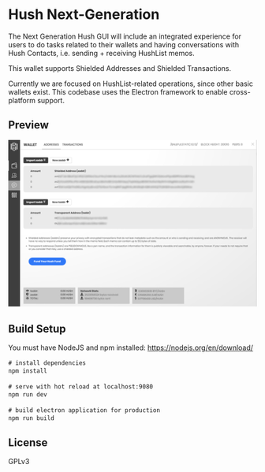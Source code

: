 #  Hush Next-Generation

The Next Generation Hush GUI will include an integrated experience for users to
do tasks related to their wallets and having conversations with Hush Contacts,
i.e. sending + receiving HushList memos.

This wallet supports Shielded Addresses and Shielded Transactions.

Currently we are focused on HushList-related operations, since other basic wallets
exist. This codebase uses the Electron framework to enable cross-platform support.

## Preview

<img src="https://raw.githubusercontent.com/MyHush/hush-ng/dev/static/hush-ng-addresses-preview.png" alt="Hush-NG preview">

## Build Setup

You must have NodeJS and npm installed: https://nodejs.org/en/download/

    # install dependencies
    npm install

    # serve with hot reload at localhost:9080
    npm run dev

    # build electron application for production
    npm run build

## License

GPLv3

